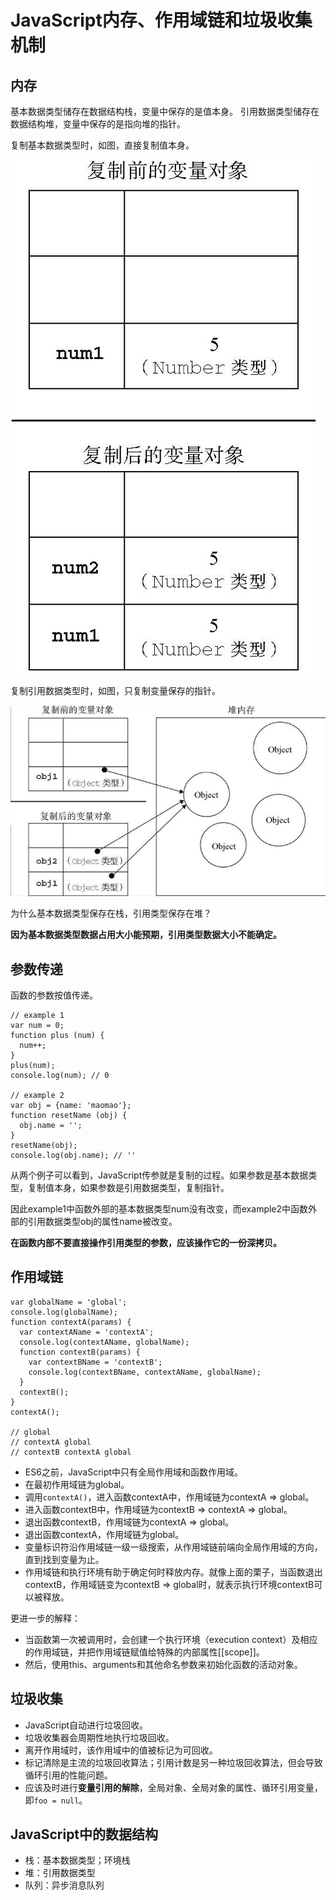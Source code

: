 # JavaScript内存、作用域链和垃圾收集机制

## 内存

基本数据类型储存在数据结构栈，变量中保存的是值本身。
引用数据类型储存在数据结构堆，变量中保存的是指向堆的指针。

复制基本数据类型时，如图，直接复制值本身。

![](/assets/basic-data-type.png)

复制引用数据类型时，如图，只复制变量保存的指针。

![](/assets/reference-data-type.png)

为什么基本数据类型保存在栈，引用类型保存在堆？

**因为基本数据类型数据占用大小能预期，引用类型数据大小不能确定。**

## 参数传递

函数的参数按值传递。

    // example 1
    var num = 0;
    function plus (num) {
      num++;
    }
    plus(num);
    console.log(num); // 0
    
    // example 2
    var obj = {name: 'maomao'};
    function resetName (obj) {
      obj.name = '';
    }
    resetName(obj);
    console.log(obj.name); // ''
    
从两个例子可以看到，JavaScript传参就是复制的过程。如果参数是基本数据类型，复制值本身，如果参数是引用数据类型，复制指针。

因此example1中函数外部的基本数据类型num没有改变，而example2中函数外部的引用数据类型obj的属性name被改变。

**在函数内部不要直接操作引用类型的参数，应该操作它的一份深拷贝。**

## 作用域链

    var globalName = 'global';
    console.log(globalName);
    function contextA(params) {
      var contextAName = 'contextA';
      console.log(contextAName, globalName);
      function contextB(params) {
        var contextBName = 'contextB';
        console.log(contextBName, contextAName, globalName);
      }
      contextB();
    }
    contextA();
    
    // global
    // contextA global
    // contextB contextA global

* ES6之前，JavaScript中只有全局作用域和函数作用域。
* 在最初作用域链为global。
* 调用`contextA()`，进入函数contextA中，作用域链为contextA => global。
* 进入函数contextB中，作用域链为contextB => contextA => global。
* 退出函数contextB，作用域链为contextA => global。
* 退出函数contextA，作用域链为global。
* 变量标识符沿作用域链一级一级搜索，从作用域链前端向全局作用域的方向，直到找到变量为止。
* 作用域链和执行环境有助于确定何时释放内存。就像上面的栗子，当函数退出contextB，作用域链变为contextB => global时，就表示执行环境contextB可以被释放。

更进一步的解释：
* 当函数第一次被调用时，会创建一个执行环境（execution context）及相应的作用域链，并把作用域链赋值给特殊的内部属性[[scope]]。
* 然后，使用this、arguments和其他命名参数来初始化函数的活动对象。


## 垃圾收集

* JavaScript自动进行垃圾回收。
* 垃圾收集器会周期性地执行垃圾回收。
* 离开作用域时，该作用域中的值被标记为可回收。
* 标记清除是主流的垃圾回收算法；引用计数是另一种垃圾回收算法，但会导致循环引用的性能问题。
* 应该及时进行**变量引用的解除**，全局对象、全局对象的属性、循环引用变量，即`foo = null`。

## JavaScript中的数据结构

* 栈：基本数据类型；环境栈
* 堆：引用数据类型
* 队列：异步消息队列